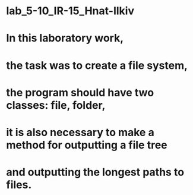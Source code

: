 # lab_5-10_IR-15_Hnat-Ilkiv
# In this laboratory work, 
# the task was to create a file system, 
# the program should have two classes: file, folder, 
# it is also necessary to make a method for outputting a file tree 
# and outputting the longest paths to files.
